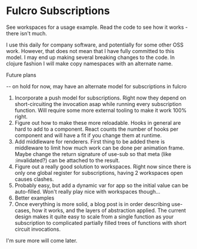 # Fulcro Subscriptions 

See workspaces for a usage example. Read the code to see how it works - there isn't much. 

I use this daily for company software, and potentially for some other OSS work. However, that does not mean that I have fully committed to this model. I may end up making several breaking changes to the code. In clojure fashion I will make copy namespaces with an alternate name. 


Future plans

-- on hold for now, may have an alternate model for subscriptions in fulcro


 1. Incorporate a push model for subscriptions. Right now they depend on short-circuiting the invocation asap while running every subscription function. Will require some more external tooling to make it work 100% right. 
 2. Figure out how to make these more reloadable. Hooks in general are hard to add to a component. React counts the number of hooks per component and will have a fit if you change them at runtime. 
 3. Add middleware for renderers. First thing to be added there is middleware to limit how much work can be done per animation frame. Maybe change the return signature of use-sub so that meta (like :invalidated?) can be attached to the result.
 4. Figure out a really good solution to workspaces. Right now since there is only one global register for subscriptions, having 2 workspaces open causes clashes. 
 5. Probably easy, but add a dynamic var for app so the initial value can be auto-filled. Won't really play nice with workspaces though...
 6. Better examples
 7. Once everything is more solid, a blog post is in order describing use-cases, how it works, and the layers of abstraction applied. The current design makes it quite easy to scale from a single function as your subscription to complicated partially filled trees of functions with short circuit invocations. 
 
 
 I'm sure more will come later.

